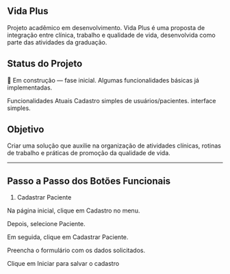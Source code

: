 Vida Plus
----------
Projeto acadêmico em desenvolvimento.
Vida Plus é uma proposta de integração entre clínica, trabalho e qualidade de vida, desenvolvida como parte das atividades da graduação.


Status do Projeto
-----------------
🚧 Em construção — fase inicial. Algumas funcionalidades básicas já implementadas.

Funcionalidades Atuais
Cadastro simples de usuários/pacientes.
interface simples.

Objetivo
--------
Criar uma solução que auxilie na organização de atividades clínicas, rotinas de trabalho e práticas de promoção da qualidade de vida.

-------------------------------------------------------------------------------------

Passo a Passo dos Botões Funcionais
-----------------------------------

1. Cadastrar Paciente
   
Na página inicial, clique em Cadastro no menu.

Depois, selecione Paciente.

Em seguida, clique em Cadastrar Paciente.

Preencha o formulário com os dados solicitados.

Clique em Iniciar para salvar o cadastro
